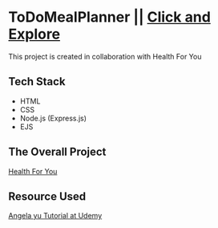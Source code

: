 # ToDoMealPlanner || [Click and Explore](https://pacific-fjord-51358.herokuapp.com/)
This project is created in collaboration with Health For You

## Tech Stack
- HTML
- CSS
- Node.js (Express.js)
- EJS

## The Overall Project 
[Health For You](https://docs.google.com/presentation/d/1Vp1fS314P06Yyn-C1ElFlVTAWW91GTexukcq9RUmMo8/edit#slide=id.gc6f75fceb_0_0)


## Resource Used
[Angela yu Tutorial at Udemy](https://www.udemy.com/share/1013gG3@iTGR_Z9Xs9r86_Ds8L_AhcAnP9o3zW6KHIhqyUmRVy8uucb5a7sgHBtNvjF6-GW65Q==/)
